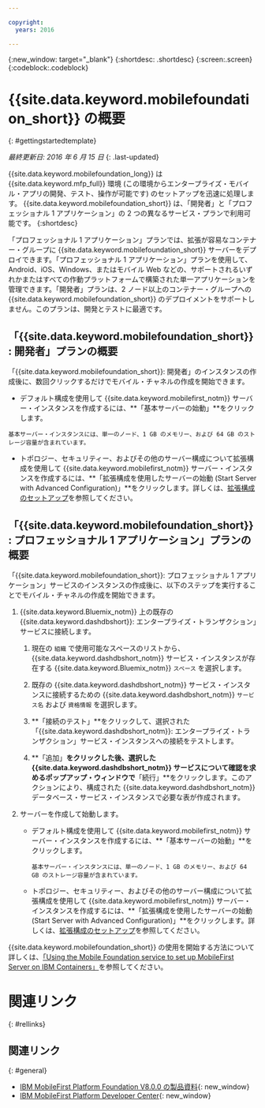 ```yaml
---

copyright:
  years: 2016

---
```


{:new_window: target="_blank"}
{:shortdesc: .shortdesc}
{:screen:.screen}
{:codeblock:.codeblock}

# {{site.data.keyword.mobilefoundation_short}} の概要
{: #gettingstartedtemplate}

*最終更新日: 2016 年 6 月 15 日*
{: .last-updated}

{{site.data.keyword.mobilefoundation_long}} は {{site.data.keyword.mfp_full}} 環境 (この環境からエンタープライズ・モバイル・アプリの開発、テスト、操作が可能です) のセットアップを迅速に処理します。
{{site.data.keyword.mobilefoundation_short}} は、「開発者」と「プロフェッショナル 1 アプリケーション」の 2 つの異なるサービス・プランで利用可能です。
{:shortdesc}

「プロフェッショナル 1 アプリケーション」プランでは、拡張が容易なコンテナー・グループに {{site.data.keyword.mobilefoundation_short}} サーバーをデプロイできます。「プロフェッショナル 1 アプリケーション」プランを使用して、Android、iOS、Windows、またはモバイル Web などの、サポートされるいずれかまたはすべての作動プラットフォームで構築された単一アプリケーションを管理できます。「開発者」プランは、2 ノード以上のコンテナー・グループへの {{site.data.keyword.mobilefoundation_short}} のデプロイメントをサポートしません。このプランは、開発とテストに最適です。

## 「{{site.data.keyword.mobilefoundation_short}}: 開発者」プランの概要

「{{site.data.keyword.mobilefoundation_short}}: 開発者」のインスタンスの作成後に、数回クリックするだけでモバイル・チャネルの作成を開始できます。

*	デフォルト構成を使用して {{site.data.keyword.mobilefirst_notm}} サーバー・インスタンスを作成するには、**「基本サーバーの始動」**をクリックします。
		

  `基本サーバー・インスタンスには、単一のノード、1 GB のメモリー、および 64 GB のストレージ容量が含まれています。`

* トポロジー、セキュリティー、およびその他のサーバー構成について拡張構成を使用して {{site.data.keyword.mobilefirst_notm}} サーバー・インスタンスを作成するには、**「拡張構成を使用したサーバーの始動 (Start Server with Advanced Configuration)」**をクリックします。詳しくは、[拡張構成のセットアップ](c_using_mfs_p1.html#using_mfs_advanced_p1)を参照してください。

## 「{{site.data.keyword.mobilefoundation_short}}: プロフェッショナル 1 アプリケーション」プランの概要

「{{site.data.keyword.mobilefoundation_short}}: プロフェッショナル 1 アプリケーション」サービスのインスタンスの作成後に、以下のステップを実行することでモバイル・チャネルの作成を開始できます。

1.  {{site.data.keyword.Bluemix_notm}} 上の既存の {{site.data.keyword.dashdbshort}}: エンタープライズ・トランザクション」サービスに接続します。

    1.  現在の `組織` で使用可能なスペースのリストから、{{site.data.keyword.dashdbshort_notm}} サービス・インスタンスが存在する {{site.data.keyword.Bluemix_notm}} `スペース` を選択します。

    2.  既存の {{site.data.keyword.dashdbshort_notm}} サービス・インスタンスに接続するための {{site.data.keyword.dashdbshort_notm}} `サービス名` および `資格情報` を選択します。

    3.  **「接続のテスト」**をクリックして、選択された「{{site.data.keyword.dashdbshort_notm}}: エンタープライズ・トランザクション」サービス・インスタンスへの接続をテストします。

    4.  **「追加」**をクリックした後、選択した {{site.data.keyword.dashdbshort_notm}} サービスについて確認を求めるポップアップ・ウィンドウで**「続行」**をクリックします。このアクションにより、構成された {{site.data.keyword.dashdbshort_notm}} データベース・サービス・インスタンスで必要な表が作成されます。

2.  サーバーを作成して始動します。

    * デフォルト構成を使用して {{site.data.keyword.mobilefirst_notm}} サーバー・インスタンスを作成するには、**「基本サーバーの始動」**をクリックします。
		

      `基本サーバー・インスタンスには、単一のノード、1 GB のメモリー、および 64 GB のストレージ容量が含まれています。`

    * トポロジー、セキュリティー、およびその他のサーバー構成について拡張構成を使用して {{site.data.keyword.mobilefirst_notm}} サーバー・インスタンスを作成するには、**「拡張構成を使用したサーバーの始動 (Start Server with Advanced Configuration)」**をクリックします。詳しくは、[拡張構成のセットアップ](c_using_mfs_p2.html#using_mfs_advanced_p2)を参照してください。

{{site.data.keyword.mobilefoundation_short}} の使用を開始する方法について詳しくは、[「Using the Mobile Foundation service to set up MobileFirst Server on IBM Containers」](https://mobilefirstplatform.ibmcloud.com/tutorials/en/foundation/8.0/ibm-containers/using-mobile-foundation/)を参照してください。

# 関連リンク
{: #rellinks}

## 関連リンク
{: #general}

*	[IBM MobileFirst Platform Foundation V8.0.0 の製品資料](https://www.ibm.com/support/knowledgecenter/SSHS8R_8.0.0/wl_welcome.html){: new_window}
*	[IBM MobileFirst Platform Developer Center](https://mobilefirstplatform.ibmcloud.com){: new_window}
